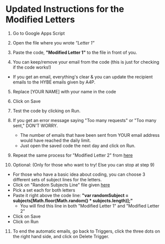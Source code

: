 # Updated Instructions for the Modified Letters

1. Go to Google Apps Script
2. Open the file where you wrote *"Letter 1"*
3. Paste the code, **"Modified Letter 1"** to the file in front of you.
   
4. You can keep/remove your email from the code (this is just for checking if the code works!)
  - If you get an email, everything's clear & you can update the recipient emails to the HYBE emails given by A4P.
    
5. Replace [YOUR NAME] with your name in the code
6. Click on Save
7. Test the code by clicking on Run.

8. If you get an error message saying "Too many requests" or "Too many sent," DON'T WORRY.
    - The number of emails that have been sent from YOUR email address would have reached the daily limit.
    - Just open the saved code the next day and click on Run.
      
9. Repeat the same process for "Modified Letter 2" from [here](https://tinyurl.com/codes-to-annoy-HYBE)
    
10. Optional: (Only for those who want to try! Else you can stop at step 9)
    
  - For those who have a basic idea about coding, you can choose 3 different sets of subject lines for the letters.
  - Click on "Random Subjects Line" file given [here](https://tinyurl.com/codes-to-annoy-HYBE)
  - Pick a set each for both letters
  - Paste it right above the code line: **"var randomSubject = subjects[Math.floor(Math.random() * subjects.length)];"**
    - You will find this line in both "Modified Letter 1" and "Modified Letter 2"
  - Click on Save
  - Click on Run
    
11. To end the automatic emails, go back to Triggers, click the three dots on the right hand side, and click on Delete Trigger.
